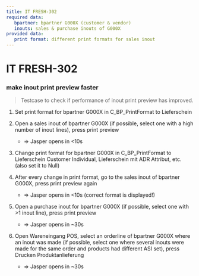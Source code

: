 ```yaml
---
title: IT FRESH-302
required data:
   bpartner: bpartner G000X (customer & vendor)
   inouts: sales & purchase inouts of G000X
provided data:
   print format: different print formats for sales inout
---
```


# IT FRESH-302
### make inout print preview faster
> Testcase to check if performance of inout print preview 
> has improved.


1. Set print format for bpartner G000X in C_BP_PrintFormat to Lieferschein 

1. Open a sales inout of bpartner G000X (if possible, select one with a high number of inout lines), press print preview

	* => Jasper opens in <10s
	
1. Change print format for bpartner G000X in C_BP_PrintFormat to Lieferschein Customer Individual, Lieferschein mit ADR Attribut, etc. (also set it to Null)

1. After every change in print format, go to the sales inout of bpartner G000X, press print preview again

	* => Jasper opens in <10s (correct format is displayed!)
	
1. Open a purchase inout for bpartner G000X (if possible, select one with >1 inout line), press print preview

	* => Jasper opens in ~30s
	
1. Open Wareneingang POS, select an orderline of bpartner G000X where an inout was made (if possible, select one where several inouts were made for the same order and 
	products had different ASI set), press Drucken Produktanlieferung

	* => Jasper opens in ~30s